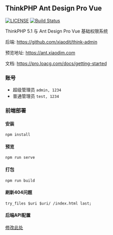 ## ThinkPHP Ant Design Pro Vue

[![LICENSE](https://img.shields.io/badge/license-Anti%20996-blue.svg)](https://github.com/996icu/996.ICU/blob/master/LICENSE)
[![Build Status](https://travis-ci.org/xiaodit/think-ant-vue.svg?branch=master)](https://travis-ci.org/xiaodit/think-ant-vue)

ThinkPHP 5.1 与 Ant Design Pro Vue 基础权限系统  

后端: https://github.com/xiaodit/think-admin  

预览地址: https://ant.xiaodim.com

文档: https://pro.loacg.com/docs/getting-started

### 账号
* 超级管理员 `admin, 1234` 
* 普通管理员 `test, 1234`

### 前端部署
#### 安装
```
npm install
```
#### 预览
```
npm run serve
```
#### 打包
```
npm run build
```
#### 刷新404问题
```nginx
try_files $uri $uri/ /index.html last;
```
#### 后端API配置
[修改此处](https://github.com/xiaodit/think-ant-vue/blob/master/src/utils/request.js#L14)
